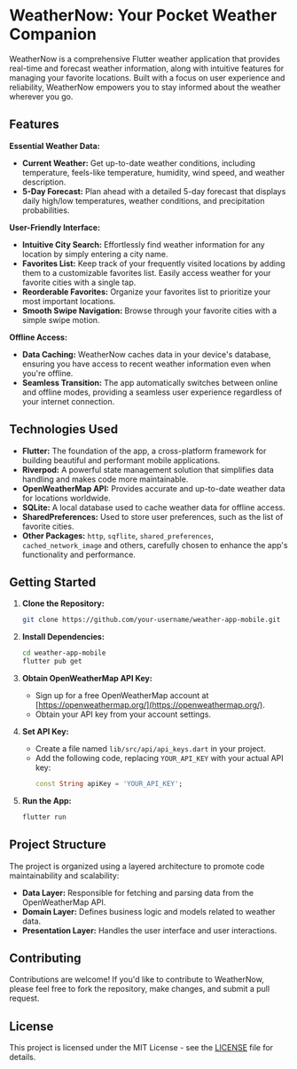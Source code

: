 # WeatherNow: Your Pocket Weather Companion

WeatherNow is a comprehensive Flutter weather application that provides real-time and forecast weather information, along with intuitive features for managing your favorite locations. Built with a focus on user experience and reliability, WeatherNow empowers you to stay informed about the weather wherever you go.

## Features

**Essential Weather Data:**

* **Current Weather:**  Get up-to-date weather conditions, including temperature, feels-like temperature, humidity, wind speed, and weather description.
* **5-Day Forecast:**  Plan ahead with a detailed 5-day forecast that displays daily high/low temperatures, weather conditions, and precipitation probabilities.

**User-Friendly Interface:**

* **Intuitive City Search:** Effortlessly find weather information for any location by simply entering a city name.
* **Favorites List:**  Keep track of your frequently visited locations by adding them to a customizable favorites list. Easily access weather for your favorite cities with a single tap.
* **Reorderable Favorites:** Organize your favorites list to prioritize your most important locations.
* **Smooth Swipe Navigation:**  Browse through your favorite cities with a simple swipe motion. 

**Offline Access:**

* **Data Caching:** WeatherNow caches data in your device's database, ensuring you have access to recent weather information even when you're offline.  
* **Seamless Transition:** The app automatically switches between online and offline modes, providing a seamless user experience regardless of your internet connection.

## Technologies Used

* **Flutter:**  The foundation of the app, a cross-platform framework for building beautiful and performant mobile applications.
* **Riverpod:**  A powerful state management solution that simplifies data handling and makes code more maintainable.
* **OpenWeatherMap API:** Provides accurate and up-to-date weather data for locations worldwide.
* **SQLite:** A local database used to cache weather data for offline access. 
* **SharedPreferences:**  Used to store user preferences, such as the list of favorite cities.
* **Other Packages:** `http`, `sqflite`, `shared_preferences`, `cached_network_image` and others, carefully chosen to enhance the app's functionality and performance.

## Getting Started

1. **Clone the Repository:**
    ```bash
    git clone https://github.com/your-username/weather-app-mobile.git
    ```

2. **Install Dependencies:**
    ```bash
    cd weather-app-mobile
    flutter pub get
    ```

3. **Obtain OpenWeatherMap API Key:**
    - Sign up for a free OpenWeatherMap account at [https://openweathermap.org/](https://openweathermap.org/).
    - Obtain your API key from your account settings.

4. **Set API Key:**
    - Create a file named `lib/src/api/api_keys.dart` in your project.
    - Add the following code, replacing `YOUR_API_KEY` with your actual API key:
        ```dart
        const String apiKey = 'YOUR_API_KEY';
        ```

5. **Run the App:**
    ```bash
    flutter run
    ```

## Project Structure

The project is organized using a layered architecture to promote code maintainability and scalability:

* **Data Layer:**  Responsible for fetching and parsing data from the OpenWeatherMap API.
* **Domain Layer:**  Defines business logic and models related to weather data.
* **Presentation Layer:** Handles the user interface and user interactions.

## Contributing

Contributions are welcome! If you'd like to contribute to WeatherNow, please feel free to fork the repository, make changes, and submit a pull request. 

## License

This project is licensed under the MIT License - see the [LICENSE](LICENSE) file for details.